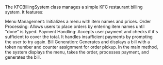The KFCBillingSystem class manages a simple KFC restaurant billing system. It features:

Menu Management: Initializes a menu with item names and prices.
Order Processing: Allows users to place orders by entering item names until "done" is typed.
Payment Handling: Accepts user payment and checks if it's sufficient to cover the total. It handles insufficient payments by prompting the user to try again.
Bill Generation: Generates and displays a bill with a token number and counter assignment for order pickup.
In the main method, the system displays the menu, takes the order, processes payment, and generates the bill.

